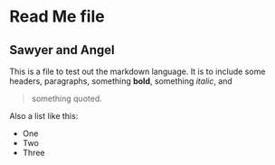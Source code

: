 # Read Me file 
## Sawyer and Angel 
This is a file to test out the markdown language. It is to include some headers, paragraphs, 
something **bold**,
something _italic_, and
> something quoted. 
>
Also a list like this: 
- One 
- Two 
- Three
